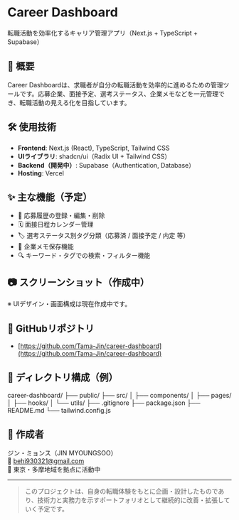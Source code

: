 # Career Dashboard

転職活動を効率化するキャリア管理アプリ（Next.js + TypeScript + Supabase）

## 📌 概要

Career Dashboardは、求職者が自分の転職活動を効率的に進めるための管理ツールです。応募企業、面接予定、選考ステータス、企業メモなどを一元管理でき、転職活動の見える化を目指しています。

## 🛠 使用技術

- **Frontend**: Next.js (React), TypeScript, Tailwind CSS  
- **UIライブラリ**: shadcn/ui（Radix UI + Tailwind CSS）  
- **Backend（開発中）**: Supabase（Authentication, Database）  
- **Hosting**: Vercel  

## ✨ 主な機能（予定）

- 📄 応募履歴の登録・編集・削除  
- 🗓 面接日程カレンダー管理  
- 🏷 選考ステータス別タグ分類（応募済 / 面接予定 / 内定 等）  
- 📝 企業メモ保存機能  
- 🔍 キーワード・タグでの検索・フィルター機能  

## 📷 スクリーンショット（作成中）

※ UIデザイン・画面構成は現在作成中です。

## 🔗 GitHubリポジトリ

- [https://github.com/Tama-Jin/career-dashboard](https://github.com/Tama-Jin/career-dashboard)

## 📁 ディレクトリ構成（例）

career-dashboard/
├── public/
├── src/
│   ├── components/
│   ├── pages/
│   ├── hooks/
│   └── utils/
├── .gitignore
├── package.json
├── README.md
└── tailwind.config.js



## 👤 作成者

ジン・ミョンス（JIN MYOUNGSOO）  
📧 behi930321@gmail.com  
📍 東京・多摩地域を拠点に活動中  

---

> このプロジェクトは、自身の転職体験をもとに企画・設計したものであり、技術力と実務力を示すポートフォリオとして継続的に改善・拡張していく予定です。


